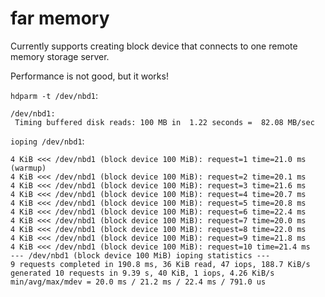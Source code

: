 # far memory

Currently supports creating block device that connects to one remote memory storage server.

Performance is not good, but it works!

`hdparm -t /dev/nbd1`:
```
/dev/nbd1:
 Timing buffered disk reads: 100 MB in  1.22 seconds =  82.08 MB/sec
```

`ioping /dev/nbd1`:

```
4 KiB <<< /dev/nbd1 (block device 100 MiB): request=1 time=21.0 ms (warmup)
4 KiB <<< /dev/nbd1 (block device 100 MiB): request=2 time=20.1 ms
4 KiB <<< /dev/nbd1 (block device 100 MiB): request=3 time=21.6 ms
4 KiB <<< /dev/nbd1 (block device 100 MiB): request=4 time=20.7 ms
4 KiB <<< /dev/nbd1 (block device 100 MiB): request=5 time=20.8 ms
4 KiB <<< /dev/nbd1 (block device 100 MiB): request=6 time=22.4 ms
4 KiB <<< /dev/nbd1 (block device 100 MiB): request=7 time=20.0 ms
4 KiB <<< /dev/nbd1 (block device 100 MiB): request=8 time=22.0 ms
4 KiB <<< /dev/nbd1 (block device 100 MiB): request=9 time=21.8 ms
4 KiB <<< /dev/nbd1 (block device 100 MiB): request=10 time=21.4 ms
--- /dev/nbd1 (block device 100 MiB) ioping statistics ---
9 requests completed in 190.8 ms, 36 KiB read, 47 iops, 188.7 KiB/s
generated 10 requests in 9.39 s, 40 KiB, 1 iops, 4.26 KiB/s
min/avg/max/mdev = 20.0 ms / 21.2 ms / 22.4 ms / 791.0 us
```